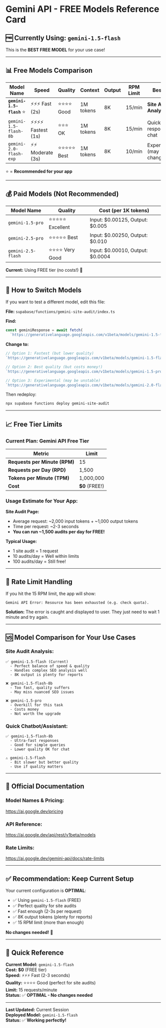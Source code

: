 # Gemini API - FREE Models Reference Card

## 🆓 **Currently Using: `gemini-1.5-flash`**

This is the **BEST FREE MODEL** for your use case!

---

## 📊 **Free Models Comparison**

| Model Name | Speed | Quality | Context | Output | RPM Limit | Best For |
|------------|-------|---------|---------|--------|-----------|----------|
| **`gemini-1.5-flash`** ⭐ | ⚡⚡⚡ Fast (2s) | ⭐⭐⭐⭐ Good | 1M tokens | 8K | 15/min | **Site Audits, Analysis** |
| `gemini-1.5-flash-8b` | ⚡⚡⚡⚡ Fastest (1s) | ⭐⭐⭐ OK | 1M tokens | 8K | 15/min | Quick responses, chat |
| `gemini-2.0-flash-exp` | ⚡⚡ Moderate (3s) | ⭐⭐⭐⭐⭐ Best | 1M tokens | 8K | 10/min | Experimental (may change) |

⭐ = **Recommended for your app**

---

## 💰 **Paid Models (Not Recommended)**

| Model Name | Quality | Cost (per 1K tokens) |
|------------|---------|---------------------|
| `gemini-1.5-pro` | ⭐⭐⭐⭐⭐ Excellent | Input: $0.00125, Output: $0.005 |
| `gemini-2.5-pro` | ⭐⭐⭐⭐⭐ Best | Input: $0.00250, Output: $0.010 |
| `gemini-2.5-flash` | ⭐⭐⭐⭐ Very Good | Input: $0.00010, Output: $0.0004 |

**Current:** Using FREE tier (no costs!) 🎉

---

## 🔧 **How to Switch Models**

If you want to test a different model, edit this file:

**File:** `supabase/functions/gemini-site-audit/index.ts`

**Find:**
```typescript
const geminiResponse = await fetch(
  `https://generativelanguage.googleapis.com/v1beta/models/gemini-1.5-flash:generateContent?key=${geminiKey}`,
```

**Change to:**
```typescript
// Option 1: Fastest (but lower quality)
`https://generativelanguage.googleapis.com/v1beta/models/gemini-1.5-flash-8b:generateContent?key=${geminiKey}`,

// Option 2: Best quality (but costs money!)
`https://generativelanguage.googleapis.com/v1beta/models/gemini-1.5-pro:generateContent?key=${geminiKey}`,

// Option 3: Experimental (may be unstable)
`https://generativelanguage.googleapis.com/v1beta/models/gemini-2.0-flash-exp:generateContent?key=${geminiKey}`,
```

Then redeploy:
```bash
npx supabase functions deploy gemini-site-audit
```

---

## 📈 **Free Tier Limits**

### **Current Plan: Gemini API Free Tier**

| Metric | Limit |
|--------|-------|
| **Requests per Minute (RPM)** | 15 |
| **Requests per Day (RPD)** | 1,500 |
| **Tokens per Minute (TPM)** | 1,000,000 |
| **Cost** | **$0** (FREE!) |

### **Usage Estimate for Your App:**

**Site Audit Page:**
- Average request: ~2,000 input tokens + ~1,000 output tokens
- Time per request: ~2-3 seconds
- **You can run ~1,500 audits per day for FREE!**

**Typical Usage:**
- 1 site audit = 1 request
- 10 audits/day = Well within limits
- 100 audits/day = Still free!

---

## 🚨 **Rate Limit Handling**

If you hit the 15 RPM limit, the app will show:

```
Gemini API Error: Resource has been exhausted (e.g. check quota).
```

**Solution:** The error is caught and displayed to user. They just need to wait 1 minute and try again.

---

## 🆚 **Model Comparison for Your Use Cases**

### **Site Audit Analysis:**
```
✅ gemini-1.5-flash (Current)
  - Perfect balance of speed & quality
  - Handles complex SEO analysis well
  - 8K output is plenty for reports

❌ gemini-1.5-flash-8b
  - Too fast, quality suffers
  - May miss nuanced SEO issues

❌ gemini-1.5-pro
  - Overkill for this task
  - Costs money
  - Not worth the upgrade
```

### **Quick Chatbot/Assistant:**
```
✅ gemini-1.5-flash-8b
  - Ultra-fast responses
  - Good for simple queries
  - Lower quality OK for chat

⚠️ gemini-1.5-flash
  - Bit slower but better quality
  - Use if quality matters
```

---

## 📖 **Official Documentation**

### **Model Names & Pricing:**
https://ai.google.dev/pricing

### **API Reference:**
https://ai.google.dev/api/rest/v1beta/models

### **Rate Limits:**
https://ai.google.dev/gemini-api/docs/rate-limits

---

## ✅ **Recommendation: Keep Current Setup**

Your current configuration is **OPTIMAL**:

- ✅ Using `gemini-1.5-flash` (FREE)
- ✅ Perfect quality for site audits
- ✅ Fast enough (2-3s per request)
- ✅ 8K output tokens (plenty for reports)
- ✅ 15 RPM limit (more than enough)

**No changes needed!** 🎉

---

## 🎯 **Quick Reference**

**Current Model:** `gemini-1.5-flash`  
**Cost:** **$0** (FREE tier)  
**Speed:** ⚡⚡⚡ Fast (2-3 seconds)  
**Quality:** ⭐⭐⭐⭐ Good (perfect for site audits)  
**Limit:** 15 requests/minute  
**Status:** ✅ **OPTIMAL - No changes needed**

---

**Last Updated:** Current Session  
**Deployed Model:** `gemini-1.5-flash`  
**Status:** ✅ **Working perfectly!**

